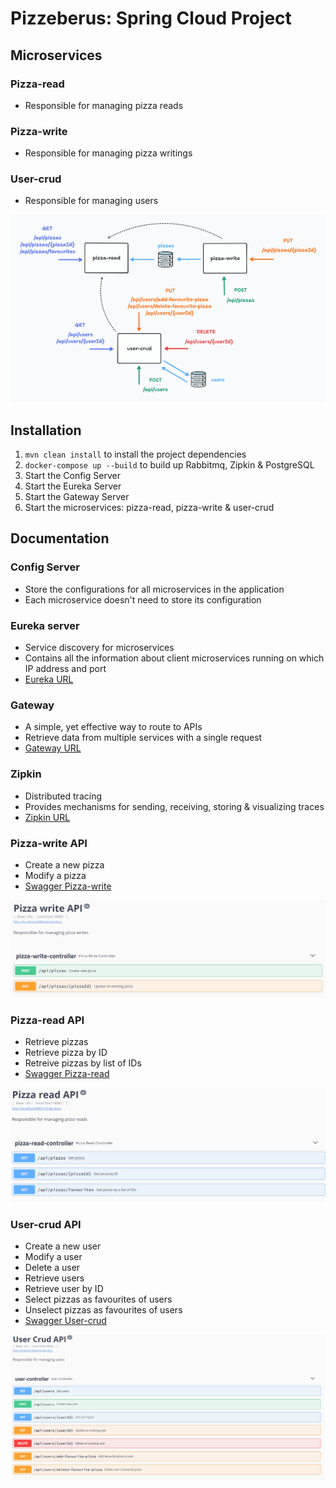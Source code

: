 # Pizzeberus: Spring Cloud Project
## Microservices
### Pizza-read
- Responsible for managing pizza reads
### Pizza-write
- Responsible for managing pizza writings
### User-crud
- Responsible for managing users

![diagramMicroservices.png](images/diagramMicroservices.png)

## Installation
1. ``mvn clean install`` to install the project dependencies
2. ``docker-compose up --build`` to build up Rabbitmq, Zipkin & PostgreSQL
3. Start the Config Server
4. Start the Eureka Server
5. Start the Gateway Server
6. Start the microservices: pizza-read, pizza-write & user-crud

## Documentation
### Config Server
- Store the configurations for all microservices in the application
- Each microservice doesn't need to store its configuration

### Eureka server
- Service discovery for microservices
- Contains all the information about client microservices running on which IP address and port
- [Eureka URL](http://localhost:8761/)

### Gateway
- A simple, yet effective way to route to APIs
- Retrieve data from multiple services with a single request
- [Gateway URL](http://localhost:9000/)

### Zipkin
- Distributed tracing
- Provides mechanisms for sending, receiving, storing & visualizing traces
- [Zipkin URL](http://localhost:9411/)

### Pizza-write API
- Create a new pizza
- Modify a pizza
- [Swagger Pizza-write](http://localhost:8080/swagger-ui.html)

![swaggerPizzaWrite.png](images/swaggerPizzaWrite.png)

### Pizza-read API
- Retrieve pizzas
- Retrieve pizza by ID
- Retreive pizzas by list of IDs
- [Swagger Pizza-read](http://localhost:8081/swagger-ui.html#/)

![swaggerPizzaRead.png](images/swaggerPizzaRead.png)

### User-crud API
- Create a new user
- Modify a user
- Delete a user
- Retrieve users
- Retrieve user by ID
- Select pizzas as favourites of users
- Unselect pizzas as favourites of users
- [Swagger User-crud](http://localhost:8082/swagger-ui.html)

![swaggerUserCrud.png](images/swaggerUserCrud.png)
